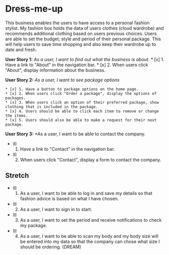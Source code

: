 # Dress-me-up

This business enables the users to have access to a personal fashion stylist. 
My fashion box holds the data of users clothes (cloud wardrobe) and recommends additional clothing based on users previous choices.
Users are able to set the budget, style and period of their personal package.
This will help users to save time shopping and also keep their wardrobe up to date and fresh.

**User Story 1:** *As a user, I want to find out what the business is about.*
    * [x] 1. Have a link to "About" in the navigation bar.
    * [x] 2. When users click "About", display information about the business.

**User Story 2:** *As a user, I want to see package options*

    * [x] 1. Have a button to package options on the home page.
    * [x] 2. When users click "Order a package", display the options of packages.
    * [x] 3. When users click an option of their preferred package, show clothing that is included in the package.
    * [x] 4. Users should be able to click each item to remove or change the items.
    * [x] 5. Users should also be able to make a request for their next package.

**User Story 3:** *As a user, I want to be able to contact the company.
  
   * [x] 1. Have a link to "Contact" in the navigation bar.
   * [x] 2. When users click "Contact", display a form to contact the company.

## Stretch

  * [x] 1. As a user, I want to be able to log in and save my details so that fashion advice is based on what I have chosen.
  * [x] 2. As a user, I want to sign in to start.
  * [x] 3. As a user, I want to set the period and receive notifications to check my package.
  * [x] 4. As a user, I want to be able to scan my body and my body size will be entered into my data so that the company can chose what size I should be ordering. (DREAM)
